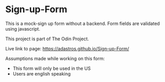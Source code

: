 # Sign-up-Form

This is a mock-sign up form without a backend. Form fields are validated using javascript. 

This project is part of The Odin Project. 

Live link to page: https://adastros.github.io/Sign-up-Form/

Assumptions made while working on this form:
- This form will only be used in the US
- Users are english speaking